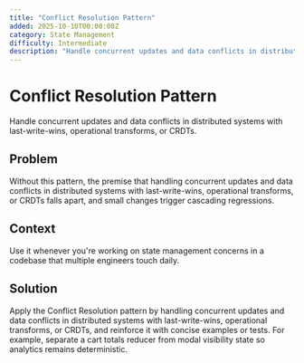 ```yaml
---
title: "Conflict Resolution Pattern"
added: 2025-10-10T00:00:00Z
category: State Management
difficulty: Intermediate
description: "Handle concurrent updates and data conflicts in distributed systems with last-write-wins, operational transforms, or CRDTs."
---
```

# Conflict Resolution Pattern

Handle concurrent updates and data conflicts in distributed systems with last-write-wins, operational transforms, or CRDTs.

## Problem

Without this pattern, the premise that handling concurrent updates and data conflicts in distributed systems with last-write-wins, operational transforms, or CRDTs falls apart, and small changes trigger cascading regressions.

## Context

Use it whenever you're working on state management concerns in a codebase that multiple engineers touch daily.

## Solution

Apply the Conflict Resolution pattern by handling concurrent updates and data conflicts in distributed systems with last-write-wins, operational transforms, or CRDTs, and reinforce it with concise examples or tests. For example, separate a cart totals reducer from modal visibility state so analytics remains deterministic.
